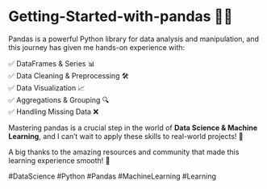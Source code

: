 # Getting-Started-with-pandas 🐼✨  

Pandas is a powerful Python library for data analysis and manipulation, and this journey has given me hands-on experience with:  

✅ DataFrames & Series 📊  
✅ Data Cleaning & Preprocessing 🛠️  
✅ Data Visualization 📈  
✅ Aggregations & Grouping 🔍  
✅ Handling Missing Data ❌  

Mastering pandas is a crucial step in the world of **Data Science & Machine Learning**, and I can’t wait to apply these skills to real-world projects! 🚀  

A big thanks to the amazing resources and community that made this learning experience smooth! 🙌  

#DataScience #Python #Pandas #MachineLearning #Learning
